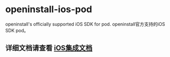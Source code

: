 # openinstall-ios-pod
openinstall's officially supported iOS SDK for pod. openinstall官方支持的iOS SDK pod。

## 详细文档请查看 [iOS集成文档](https://www.openinstall.io/doc/ios_sdk.html)